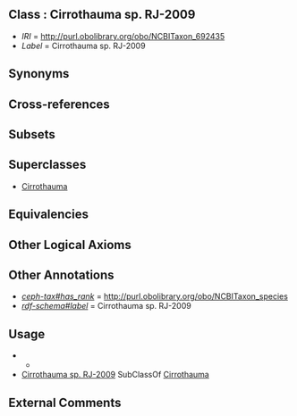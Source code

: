 
## Class : Cirrothauma sp. RJ-2009

 * *IRI* = http://purl.obolibrary.org/obo/NCBITaxon_692435
 * *Label* = Cirrothauma sp. RJ-2009

## Synonyms


## Cross-references


## Subsets


## Superclasses

 * [Cirrothauma](../../NCBITaxon/01/NCBITaxon_61701.md)

## Equivalencies


## Other Logical Axioms


## Other Annotations

 * *[ceph-tax#has_rank](../../ceph-tax#has/nk/ceph-tax#has_rank.md)* = http://purl.obolibrary.org/obo/NCBITaxon_species
 * *[rdf-schema#label](../../el/rdf-schema#label.md)* = Cirrothauma sp. RJ-2009

## Usage

 * -
 * [Cirrothauma sp. RJ-2009](../../NCBITaxon/35/NCBITaxon_692435.md) SubClassOf [Cirrothauma](../../NCBITaxon/01/NCBITaxon_61701.md)

## External Comments

